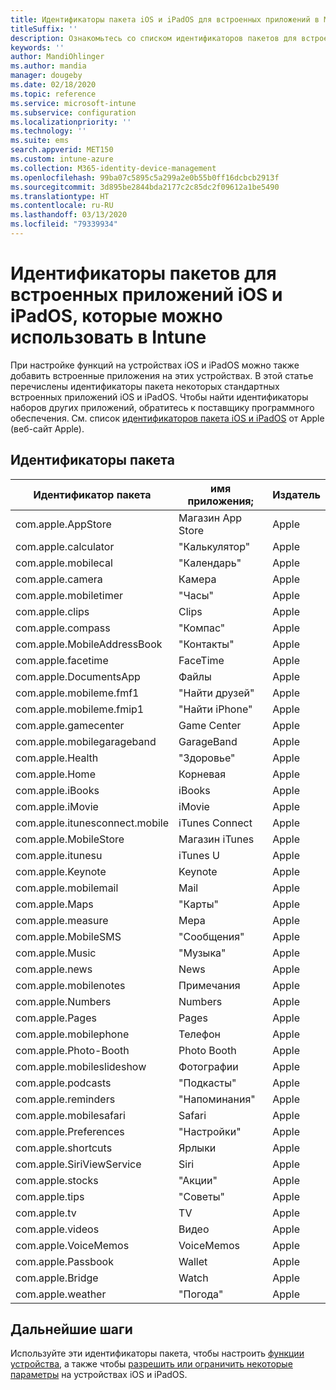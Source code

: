 ```yaml
---
title: Идентификаторы пакета iOS и iPadOS для встроенных приложений в Microsoft Intune — Azure | Документация Майкрософт
titleSuffix: ''
description: Ознакомьтесь со списком идентификаторов пакетов для встроенных приложений iOS и iPadOS. Используйте эти идентификаторы пакетов, чтобы явно разрешить приложения в профилях и политиках конфигурации устройств в Microsoft Intune.
keywords: ''
author: MandiOhlinger
ms.author: mandia
manager: dougeby
ms.date: 02/18/2020
ms.topic: reference
ms.service: microsoft-intune
ms.subservice: configuration
ms.localizationpriority: ''
ms.technology: ''
ms.suite: ems
search.appverid: MET150
ms.custom: intune-azure
ms.collection: M365-identity-device-management
ms.openlocfilehash: 99ba07c5895c5a299a2e0b55b0ff16dcbcb2913f
ms.sourcegitcommit: 3d895be2844bda2177c2c85dc2f09612a1be5490
ms.translationtype: HT
ms.contentlocale: ru-RU
ms.lasthandoff: 03/13/2020
ms.locfileid: "79339934"
---
```

# <a name="bundle-ids-for-built-in-ios-and-ipados-apps-you-can-use-in-intune"></a>Идентификаторы пакетов для встроенных приложений iOS и iPadOS, которые можно использовать в Intune

При настройке функций на устройствах iOS и iPadOS можно также добавить встроенные приложения на этих устройствах. В этой статье перечислены идентификаторы пакета некоторых стандартных встроенных приложений iOS и iPadOS. Чтобы найти идентификаторы наборов других приложений, обратитесь к поставщику программного обеспечения. См. список [идентификаторов пакета iOS и iPadOS](https://support.apple.com/guide/mdm/ios-bundle-ids-mdm90f60c1ce/web) от Apple (веб-сайт Apple).

## <a name="bundle-ids"></a>Идентификаторы пакета

| Идентификатор пакета                   | имя приложения;     | Издатель |
|-----------------------------|--------------|-----------|
| com.apple.AppStore          | Магазин App Store    | Apple     |
| com.apple.calculator        | "Калькулятор"   | Apple     |
| com.apple.mobilecal         | "Календарь"     | Apple     |
| com.apple.camera            | Камера       | Apple     |
| com.apple.mobiletimer       | "Часы"        | Apple     |
| com.apple.clips             | Clips        | Apple     |
| com.apple.compass           | "Компас"      | Apple     |
| com.apple.MobileAddressBook | "Контакты"     | Apple     |
| com.apple.facetime          | FaceTime     | Apple     |
| com.apple.DocumentsApp      | Файлы        | Apple     |
| com.apple.mobileme.fmf1     | "Найти друзей" | Apple     |
| com.apple.mobileme.fmip1    | "Найти iPhone"  | Apple     |
| com.apple.gamecenter        | Game Center  | Apple     |
| com.apple.mobilegarageband  | GarageBand   | Apple     |
| com.apple.Health            | "Здоровье"       | Apple     |
| com.apple.Home              | Корневая         | Apple     |
| com.apple.iBooks            | iBooks       | Apple     |
| com.apple.iMovie            | iMovie       | Apple     |
| com.apple.itunesconnect.mobile | iTunes Connect | Apple |
| com.apple.MobileStore       | Магазин iTunes | Apple     |
| com.apple.itunesu           | iTunes U     | Apple     |
| com.apple.Keynote           | Keynote      | Apple     |
| com.apple.mobilemail        | Mail         | Apple     |
| com.apple.Maps              | "Карты"         | Apple     |
| com.apple.measure           | Мера      | Apple     |
| com.apple.MobileSMS         | "Сообщения"     | Apple     |
| com.apple.Music             | "Музыка"        | Apple     |
| com.apple.news              | News         | Apple     |
| com.apple.mobilenotes       | Примечания        | Apple     |
| com.apple.Numbers           | Numbers      | Apple     |
| com.apple.Pages             | Pages        | Apple     |
| com.apple.mobilephone       | Телефон        | Apple     |
| com.apple.Photo-Booth       | Photo Booth  | Apple     |
| com.apple.mobileslideshow   | Фотографии       | Apple     |
| com.apple.podcasts          | "Подкасты"     | Apple     |
| com.apple.reminders         | "Напоминания"    | Apple     |
| com.apple.mobilesafari      | Safari       | Apple     |
| com.apple.Preferences       | "Настройки"     | Apple     |
| com.apple.shortcuts         | Ярлыки    | Apple     |
| com.apple.SiriViewService   | Siri         | Apple     |
| com.apple.stocks            | "Акции"       | Apple     |
| com.apple.tips              | "Советы"         | Apple     |
| com.apple.tv                | TV           | Apple     |
| com.apple.videos            | Видео       | Apple     |
| com.apple.VoiceMemos        | VoiceMemos   | Apple     |
| com.apple.Passbook          | Wallet       | Apple     |
| com.apple.Bridge            | Watch        | Apple     |
| com.apple.weather           | "Погода"      | Apple     |

## <a name="next-steps"></a>Дальнейшие шаги

Используйте эти идентификаторы пакета, чтобы настроить [функции устройства](ios-device-features-settings.md), а также чтобы [разрешить или ограничить некоторые параметры](device-restrictions-ios.md) на устройствах iOS и iPadOS.
